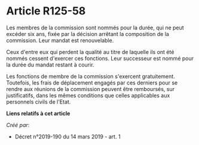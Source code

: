 # Article R125-58

Les membres de la commission sont nommés pour la durée, qui ne peut excéder six ans, fixée par la décision arrêtant la
composition de la commission. Leur mandat est renouvelable.

Ceux d'entre eux qui perdent la qualité au titre de laquelle ils ont été nommés cessent d'exercer ces fonctions. Leur
successeur est nommé pour la durée du mandat restant à courir.

Les fonctions de membre de la commission s'exercent gratuitement. Toutefois, les frais de déplacement engagés par ces
derniers pour se rendre aux réunions de la commission peuvent être remboursés, sur justificatifs, dans les mêmes conditions
que celles applicables aux personnels civils de l'Etat.

**Liens relatifs à cet article**

_Créé par_:

  - Décret n°2019-190 du 14 mars 2019 - art. 1
